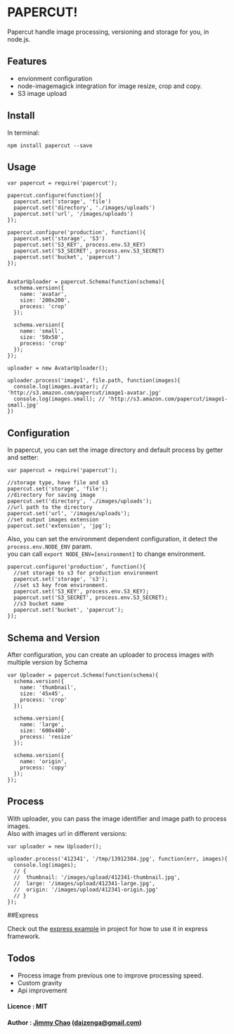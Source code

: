 # PAPERCUT!

Papercut handle image processing, versioning and storage for you, in node.js.

## Features

+ envionment configuration
+ node-imagemagick integration for image resize, crop and copy.
+ S3 image upload

## Install

In terminal:

    npm install papercut --save

## Usage

    var papercut = require('papercut');

    papercut.configure(function(){
      papercut.set('storage', 'file')
      papercut.set('directory', './images/uploads')
      papercut.set('url', '/images/uploads')
    });

    papercut.configure('production', function(){
      papercut.set('storage', 'S3')
      papercut.set('S3_KEY', process.env.S3_KEY)
      papercut.set('S3_SECRET', process.env.S3_SECRET)
      papercut.set('bucket', 'papercut')
    });


    AvatarUploader = papercut.Schema(function(schema){
      schema.version({
        name: 'avatar',
        size: '200x200',
        process: 'crop'
      });

      schema.version({
        name: 'small',
        size: '50x50',
        process: 'crop'
      });
    });

    uploader = new AvatarUploader();

    uploader.process('image1', file.path, function(images){
      console.log(images.avatar); // 'http://s3.amazon.com/papercut/image1-avatar.jpg'
      console.log(images.small); // 'http://s3.amazon.com/papercut/image1-small.jpg'
    })

## Configuration

In papercut, you can set the image directory and default process by getter and setter:

    var papercut = require('papercut');

    //storage type, have file and s3
    papercut.set('storage', 'file');
    //directory for saving image
    papercut.set('directory', './images/uploads');
    //url path to the directory
    papercut.set('url', '/images/uploads');
    //set output images extension
    papercut.set('extension', 'jpg');

Also, you can set the environment dependent configuration, it detect the `process.env.NODE_ENV` param.  
you can call `export NODE_ENV=[environment]` to change environment.

    papercut.configure('production', function(){
      //set storage to s3 for production environment
      papercut.set('storage', 's3');
      //set s3 key from environment.
      papercut.set('S3_KEY', process.env.S3_KEY);
      papercut.set('S3_SECRET', process.env.S3_SECRET);
      //s3 bucket name
      papercut.set('bucket', 'papercut');
    });

## Schema and Version

After configuration, you can create an uploader to process images with multiple version by Schema

    var Uploader = papercut.Schema(function(schema){
      schema.version({
        name: 'thumbnail',
        size: '45x45',
        process: 'crop'
      });

      schema.version({
        name: 'large',
        size: '600x480',
        process: 'resize'
      });

      schema.version({
        name: 'origin',
        process: 'copy'
      });
    });

## Process

With uploader, you can pass the image identifier and image path to process images.  
Also with images url in different versions:

    var uploader = new Uploader();

    uploader.process('412341', '/tmp/13912304.jpg', function(err, images){
      console.log(images);
      // {
      //  thumbnail: '/images/upload/412341-thumbnail.jpg',
      //  large: '/images/upload/412341-large.jpg',
      //  origin: '/images/upload/412341-origin.jpg'
      // }
    });

##Express

Check out the [express example](https://github.com/Rafe/papercut/blob/master/examples/express.coffee) in project for how to use it in express framework.

## Todos
+ Process image from previous one to improve processing speed.
+ Custom gravity
+ Api improvement

#### Licence : MIT

#### Author : [Jimmy Chao](http://neethack.com) (daizenga@gmail.com)
